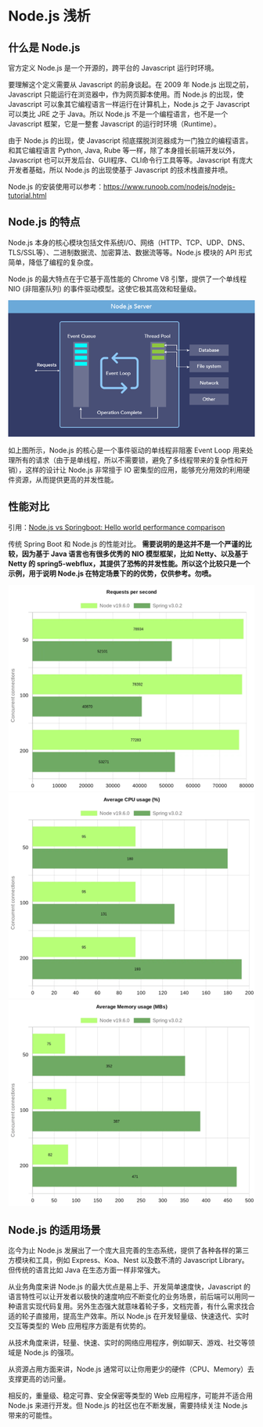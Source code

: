 # Node.js 浅析

## 什么是 Node.js

官方定义 Node.js 是一个开源的，跨平台的 Javascript 运行时环境。

要理解这个定义需要从 Javascript 的前身谈起。在 2009 年 Node.js 出现之前，Javascript 只能运行在浏览器中，作为网页脚本使用。而 Node.js 的出现，使 Javascript 可以象其它编程语言一样运行在计算机上，Node.js 之于 Javascript 可以类比 JRE 之于 Java。所以 Node.js 不是一个编程语言，也不是一个 Javascript 框架，它是一整套 Javascript 的运行时环境（Runtime）。

由于 Node.js 的出现，使 Javascript 彻底摆脱浏览器成为一门独立的编程语言。和其它编程语言 Python, Java, Rube 等一样，除了本身擅长前端开发以外，Javascript 也可以开发后台、GUI程序、CLI命令行工具等等。Javascript 有庞大开发者基础，所以 Node.js 的出现使基于 Javascript 的技术栈直接井喷。

Node.js 的安装使用可以参考：https://www.runoob.com/nodejs/nodejs-tutorial.html

## Node.js 的特点

Node.js 本身的核心模块包括文件系统I/O、网络（HTTP、TCP、UDP、DNS、TLS/SSL等）、二进制数据流、加密算法、数据流等等。Node.js 模块的 API 形式简单，降低了编程的复杂度。

Node.js 的最大特点在于它基于高性能的 Chrome V8 引擎，提供了一个单线程 NIO (非阻塞队列) 的事件驱动模型。这使它极其高效和轻量级。

![](./images/nodejs-nio.webp)

如上图所示，Node.js 的核心是一个事件驱动的单线程非阻塞 Event Loop 用来处理所有的请求（由于是单线程，所以不需要锁，避免了多线程带来的复杂性和开销），这样的设计让 Node.js 非常擅于 IO 密集型的应用，能够充分用效的利用硬件资源，从而提供更高的并发性能。

## 性能对比

引用：[Node.js vs Springboot: Hello world performance comparison](https://medium.com/deno-the-complete-reference/node-js-vs-springboot-hello-world-performance-comparison-59b4d461526c)


传统 Spring Boot 和 Node.js 的性能对比。
**需要说明的是这并不是一个严谨的比较，因为基于 Java 语言也有很多优秀的 NIO 模型框架，比如 Netty、以及基于 Netty 的 spring5-webflux，其提供了恐怖的并发性能。所以这个比较只是一个示例，用于说明 Node.js 在特定场景下的的优势，仅供参考。勿喷。**

![](./images/requests.webp)
![](./images/cpu.webp)
![](./images/memory.webp)

## Node.js 的适用场景

迄今为止 Node.js 发展出了一个庞大且完善的生态系统，提供了各种各样的第三方模块和工具，例如 Express、Koa、Nest 以及数不清的 Javascript Library。但传统的语言比如 Java 在生态方面一样非常强大。

从业务角度来讲 Node.js 的最大优点是易上手、开发简单速度快，Javascript 的语言特性可以让开发者以极快的速度响应不断变化的业务场景，前后端可以用同一种语言实现代码复用。另外生态强大就意味着轮子多，文档完善，有什么需求找合适的轮子直接用，提高生产效率。所以 Node.js 在开发轻量级、快速迭代、实时交互等类型的 Web 应用程序方面是有优势的。

从技术角度来讲，轻量、快速、实时的网络应用程序，例如聊天、游戏、社交等领域是 Node.js 的强项。

从资源占用方面来讲，Node.js 通常可以让你用更少的硬件（CPU、Memory）去支撑更高的访问量。

相反的，重量级、稳定可靠、安全保密等类型的 Web 应用程序，可能并不适合用 Node.js 来进行开发。但 Node.js 的社区也在不断发展，需要持续关注 Node.js 带来的可能性。